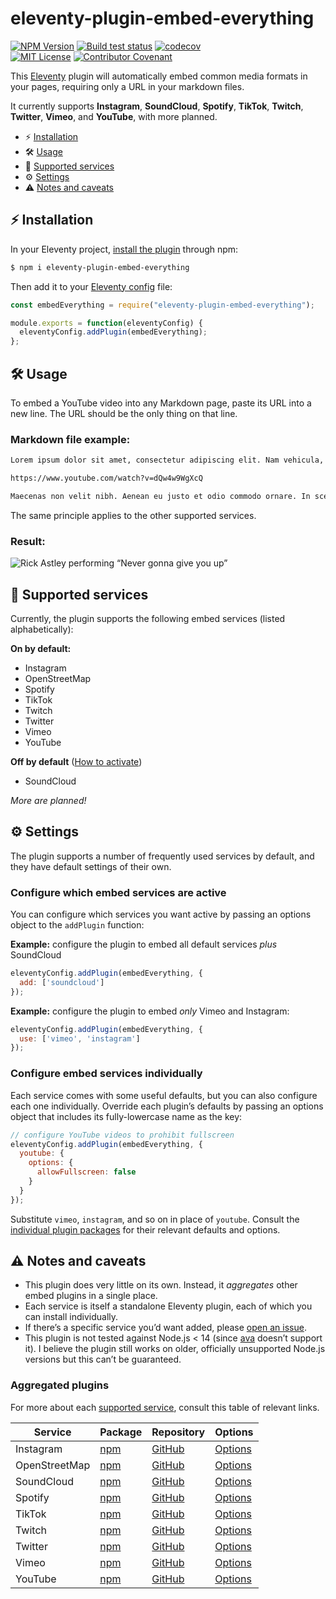 # eleventy-plugin-embed-everything

[![NPM Version](https://img.shields.io/npm/v/eleventy-plugin-embed-everything?style=for-the-badge)](https://www.npmjs.com/package/eleventy-plugin-embed-everything)
[![Build test status](https://img.shields.io/github/actions/workflow/status/gfscott/eleventy-plugin-embed-everything/test.yml?branch=main&style=for-the-badge)](https://github.com/gfscott/eleventy-plugin-embed-everything/actions/workflows/test.yml?query=branch%3Amain)
[![codecov](https://img.shields.io/codecov/c/github/gfscott/eleventy-plugin-embed-everything?style=for-the-badge)](https://codecov.io/gh/gfscott/eleventy-plugin-embed-everything)\
[![MIT License](https://img.shields.io/github/license/gfscott/eleventy-plugin-embed-everything?style=for-the-badge)](https://github.com/gfscott/eleventy-plugin-embed-everything/blob/main/LICENSE)
[![Contributor Covenant](https://img.shields.io/badge/Contributor%20Covenant-v2.0-ff69b4.svg?style=for-the-badge)](https://github.com/gfscott/eleventy-plugin-embed-everything/blob/main/CODE_OF_CONDUCT.md)

This [Eleventy](https://11ty.dev) plugin will automatically embed common media formats in your pages, requiring only a URL in your markdown files.

It currently supports **Instagram**, **SoundCloud**, **Spotify**, **TikTok**, **Twitch**, **Twitter**, **Vimeo**, and **YouTube**, with more planned.

- ⚡️ [Installation](#installation)
- 🛠 [Usage](#usage)
- 🌈 [Supported services](#supported-services)
- ⚙️ [Settings](#settings)
- ⚠️ [Notes and caveats](#notes-and-caveats)

<span id="installation"></span>
## ⚡️ Installation

In your Eleventy project, [install the plugin](https://www.11ty.dev/docs/plugins/#adding-a-plugin) through npm:

```sh
$ npm i eleventy-plugin-embed-everything
```

Then add it to your [Eleventy config](https://www.11ty.dev/docs/config/) file:

```javascript
const embedEverything = require("eleventy-plugin-embed-everything");

module.exports = function(eleventyConfig) {
  eleventyConfig.addPlugin(embedEverything);
};
```
<span id="usage"></span>
## 🛠 Usage

To embed a YouTube video into any Markdown page, paste its URL into a new line. The URL should be the only thing on that line.

### Markdown file example:

```markdown
Lorem ipsum dolor sit amet, consectetur adipiscing elit. Nam vehicula, elit vel condimentum porta, purus.

https://www.youtube.com/watch?v=dQw4w9WgXcQ

Maecenas non velit nibh. Aenean eu justo et odio commodo ornare. In scelerisque sapien at.
```

The same principle applies to the other supported services.

### Result:

![Rick Astley performing “Never gonna give you up”](https://user-images.githubusercontent.com/547470/73130266-2b8c2980-3fc3-11ea-8a8c-7994175a8490.jpg)

<span id="supported-services"></span>
## 🌈 Supported services

Currently, the plugin supports the following embed services (listed alphabetically):

**On by default:**
- Instagram
- OpenStreetMap
- Spotify
- TikTok
- Twitch
- Twitter
- Vimeo
- YouTube

**Off by default** ([How to activate](#configure-which-embed-services-are-active))
- SoundCloud

_More are planned!_

<span id="settings"></span>
## ⚙️ Settings

The plugin supports a number of frequently used services by default, and they have default settings of their own. 

### Configure which embed services are active

 You can configure which services you want active by passing an options object to the `addPlugin` function:

**Example:** configure the plugin to embed all default services _plus_ SoundCloud

```javascript
eleventyConfig.addPlugin(embedEverything, {
  add: ['soundcloud']
});
```

**Example:** configure the plugin to embed _only_ Vimeo and Instagram:
```javascript
eleventyConfig.addPlugin(embedEverything, {
  use: ['vimeo', 'instagram']
});
```

### Configure embed services individually

Each service comes with some useful defaults, but you can also configure each one individually. Override each plugin’s defaults by passing an options object that includes its fully-lowercase name as the key:

```javascript
// configure YouTube videos to prohibit fullscreen
eleventyConfig.addPlugin(embedEverything, {
  youtube: {
    options: {
      allowFullscreen: false
    }
  }
});
```
Substitute `vimeo`, `instagram`, and so on in place of `youtube`. Consult the [individual plugin packages](#aggregated-plugins) for their relevant defaults and options.

<span id="notes-and-caveats"></span>
## ⚠️ Notes and caveats

- This plugin does very little on its own. Instead, it _aggregates_ other embed plugins in a single place.
- Each service is itself a standalone Eleventy plugin, each of which you can install individually.
- If there’s a specific service you’d want added, please [open an issue](https://github.com/gfscott/eleventy-plugin-embed-everything/issues).
- This plugin is not tested against Node.js < 14 (since [ava](https://github.com/avajs/ava) doesn’t support it). I believe the plugin still works on older, officially unsupported Node.js versions but this can’t be guaranteed.

### Aggregated plugins

For more about each [supported service](#supported-services), consult this table of relevant links.

| Service | Package | Repository | Options |
| ------- | ------- | ---------- | ------- |
| Instagram | [npm](https://www.npmjs.com/package/eleventy-plugin-embed-instagram) | [GitHub](/packages/instagram) | [Options](/packages/instagram/lib/pluginDefaults.js) |
| OpenStreetMap | [npm](https://www.npmjs.com/package/eleventy-plugin-embed-openstreetmap) | [GitHub](/packages/openstreetmap) | [Options](/packages/openstreetmap/lib/defaults.js) |
| SoundCloud | [npm](https://www.npmjs.com/package/eleventy-plugin-embed-soundcloud) | [GitHub](/packages/soundcloud) | [Options](/packages/soundcloud/lib/pluginDefaults.js) |
| Spotify | [npm](https://www.npmjs.com/package/eleventy-plugin-embed-spotify) | [GitHub](/packages/spotify) | [Options](/packages/spotify/lib/defaults.js) |
| TikTok | [npm](https://www.npmjs.com/package/eleventy-plugin-embed-tiktok) | [GitHub](/packages/tiktok) | [Options](/packages/tiktok/lib/pluginDefaults.js) |
| Twitch | [npm](https://www.npmjs.com/package/eleventy-plugin-embed-twitch) | [GitHub](/packages/twitch) | [Options](/packages/twitch/lib/pluginDefaults.js) |
| Twitter | [npm](https://www.npmjs.com/package/eleventy-plugin-embed-twitter) | [GitHub](/packages/twitter) | [Options](/packages/twitter/lib/pluginDefaults.js) |
| Vimeo | [npm](https://www.npmjs.com/package/eleventy-plugin-vimeo-embed) | [GitHub](/packages/vimeo) | [Options](/packages/vimeo/lib/defaults.js) |
| YouTube | [npm](https://www.npmjs.com/package/eleventy-plugin-youtube-embed) | [GitHub](/packages/youtube) | [Options](/packages/youtube/lib/defaults.js) |
